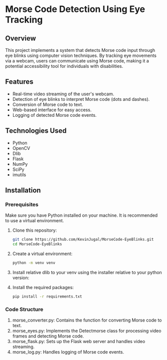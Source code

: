 # Morse Code Detection Using Eye Tracking

## Overview
This project implements a system that detects Morse code input through eye blinks using computer vision techniques. By tracking eye movements via a webcam, users can communicate using Morse code, making it a potential accessibility tool for individuals with disabilities.

## Features
- Real-time video streaming of the user's webcam.
- Detection of eye blinks to interpret Morse code (dots and dashes).
- Conversion of Morse code to text.
- Web-based interface for easy access.
- Logging of detected Morse code events.

## Technologies Used
- Python
- OpenCV
- Dlib
- Flask
- NumPy
- SciPy
- imutils

## Installation

### Prerequisites
Make sure you have Python installed on your machine. It is recommended to use a virtual environment.

1. Clone this repository:
   ```bash
   git clone https://github.com/KevinJugal/MorseCode-EyeBlinks.git
   cd MorseCode-EyeBlinks
2. Create a virtual environment:
   ```bash
   python -m venv venv
   ```
3. Install relative dlib to your venv using the installer relative to your python version:

4. Install the required packages:
   ```bash
   pip install -r requirements.txt


### Code Structure

1. morse_converter.py: Contains the function for converting Morse code to text.
2. morse_eyes.py: Implements the Detectmorse class for processing video frames and detecting Morse code.
3. morse_flask.py: Sets up the Flask web server and handles video streaming.
4. morse_log.py: Handles logging of Morse code events.
